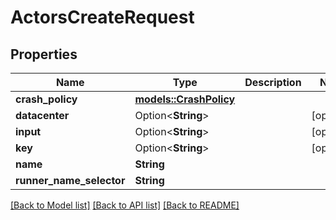 # ActorsCreateRequest

## Properties

Name | Type | Description | Notes
------------ | ------------- | ------------- | -------------
**crash_policy** | [**models::CrashPolicy**](CrashPolicy.md) |  | 
**datacenter** | Option<**String**> |  | [optional]
**input** | Option<**String**> |  | [optional]
**key** | Option<**String**> |  | [optional]
**name** | **String** |  | 
**runner_name_selector** | **String** |  | 

[[Back to Model list]](../README.md#documentation-for-models) [[Back to API list]](../README.md#documentation-for-api-endpoints) [[Back to README]](../README.md)



